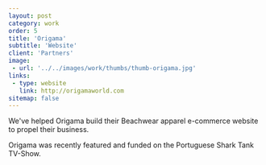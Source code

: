 ```yaml
---
layout: post
category: work
order: 5
title: 'Origama'
subtitle: 'Website'
client: 'Partners'
image:
 - url: '../../images/work/thumbs/thumb-origama.jpg'
links:
 - type: website
   link: http://origamaworld.com
sitemap: false
---
```


We've helped Origama build their Beachwear apparel e-commerce website to propel their business.

Origama was recently featured and funded on the Portuguese Shark Tank TV-Show.
